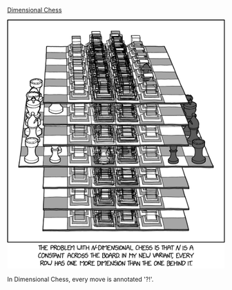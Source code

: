 [Dimensional Chess](https://xkcd.com/2465)

![Dimensional Chess](./random_comic.png)

In Dimensional Chess, every move is annotated '?!'.

